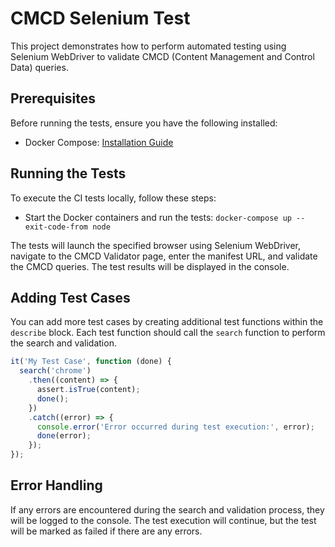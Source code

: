 # CMCD Selenium Test

This project demonstrates how to perform automated testing using Selenium WebDriver to validate CMCD (Content Management and Control Data) queries.

## Prerequisites

Before running the tests, ensure you have the following installed:

- Docker Compose: [Installation Guide](https://docs.docker.com/)


## Running the Tests

To execute the CI tests locally, follow these steps:

- Start the Docker containers and run the tests:
`docker-compose up --exit-code-from node`


The tests will launch the specified browser using Selenium WebDriver, navigate to the CMCD Validator page, enter the manifest URL, and validate the CMCD queries. The test results will be displayed in the console.

## Adding Test Cases

You can add more test cases by creating additional test functions within the `describe` block. Each test function should call the `search` function to perform the search and validation.

```javascript
it('My Test Case', function (done) {
  search('chrome')
    .then((content) => {
      assert.isTrue(content);
      done();
    })
    .catch((error) => {
      console.error('Error occurred during test execution:', error);
      done(error);
    });
});
```
## Error Handling
If any errors are encountered during the search and validation process, they will be logged to the console. The test execution will continue, but the test will be marked as failed if there are any errors.

